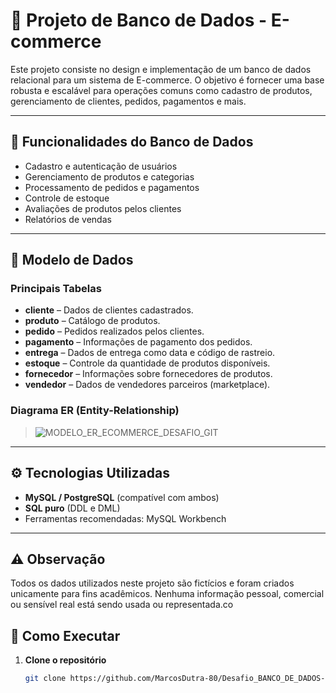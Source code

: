 # 🛒 Projeto de Banco de Dados - E-commerce

Este projeto consiste no design e implementação de um banco de dados relacional para um sistema de E-commerce. O objetivo é fornecer uma base robusta e escalável para operações comuns como cadastro de produtos, gerenciamento de clientes, pedidos, pagamentos e mais.

---

## 📌 Funcionalidades do Banco de Dados

- Cadastro e autenticação de usuários
- Gerenciamento de produtos e categorias
- Processamento de pedidos e pagamentos
- Controle de estoque
- Avaliações de produtos pelos clientes
- Relatórios de vendas

---

## 🧱 Modelo de Dados

### Principais Tabelas

- **cliente** – Dados de clientes cadastrados.
- **produto** – Catálogo de produtos.
- **pedido** – Pedidos realizados pelos clientes.
- **pagamento** – Informações de pagamento dos pedidos.
- **entrega** – Dados de entrega como data e código de rastreio.
- **estoque** – Controle da quantidade de produtos disponíveis.
- **fornecedor** – Informações sobre fornecedores de produtos.
- **vendedor** – Dados de vendedores parceiros (marketplace).

### Diagrama ER (Entity-Relationship)

> ![MODELO_ER_ECOMMERCE_DESAFIO_GIT](https://github.com/user-attachments/assets/92b744eb-eb69-4595-99c4-5bc519e2b0ea)



---

## ⚙️ Tecnologias Utilizadas

- **MySQL / PostgreSQL** (compatível com ambos)
- **SQL puro** (DDL e DML)
- Ferramentas recomendadas: MySQL Workbench

---

## ⚠️ Observação

Todos os dados utilizados neste projeto são fictícios e foram criados unicamente para fins acadêmicos.
Nenhuma informação pessoal, comercial ou sensível real está sendo usada ou representada.co

## 🚀 Como Executar

1. **Clone o repositório**
   ```bash
   git clone https://github.com/MarcosDutra-80/Desafio_BANCO_DE_DADOS---ECOMMERCE.git
